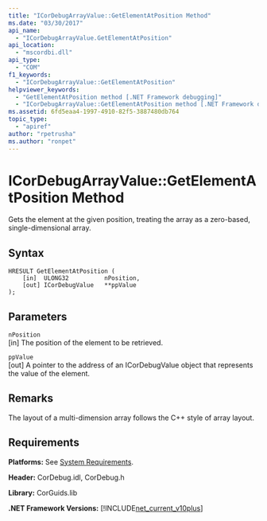 ```yaml
---
title: "ICorDebugArrayValue::GetElementAtPosition Method"
ms.date: "03/30/2017"
api_name: 
  - "ICorDebugArrayValue.GetElementAtPosition"
api_location: 
  - "mscordbi.dll"
api_type: 
  - "COM"
f1_keywords: 
  - "ICorDebugArrayValue::GetElementAtPosition"
helpviewer_keywords: 
  - "GetElementAtPosition method [.NET Framework debugging]"
  - "ICorDebugArrayValue::GetElementAtPosition method [.NET Framework debugging]"
ms.assetid: 6fd5eaa4-1997-4910-82f5-3887480db764
topic_type: 
  - "apiref"
author: "rpetrusha"
ms.author: "ronpet"
---
```

# ICorDebugArrayValue::GetElementAtPosition Method
Gets the element at the given position, treating the array as a zero-based, single-dimensional array.  
  
## Syntax  
  
```  
HRESULT GetElementAtPosition (  
    [in]  ULONG32          nPosition,  
    [out] ICorDebugValue   **ppValue  
);  
```  
  
## Parameters  
 `nPosition`  
 [in] The position of the element to be retrieved.  
  
 `ppValue`  
 [out] A pointer to the address of an ICorDebugValue object that represents the value of the element.  
  
## Remarks  
 The layout of a multi-dimension array follows the C++ style of array layout.  
  
## Requirements  
 **Platforms:** See [System Requirements](../../../../docs/framework/get-started/system-requirements.md).  
  
 **Header:** CorDebug.idl, CorDebug.h  
  
 **Library:** CorGuids.lib  
  
 **.NET Framework Versions:** [!INCLUDE[net_current_v10plus](../../../../includes/net-current-v10plus-md.md)]
